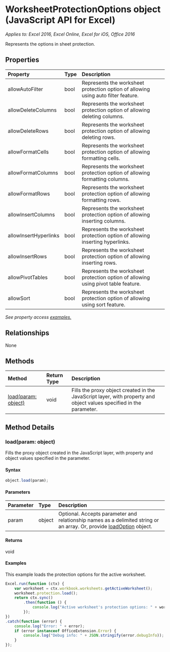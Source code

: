 # WorksheetProtectionOptions object (JavaScript API for Excel)

_Applies to: Excel 2016, Excel Online, Excel for iOS, Office 2016_

Represents the options in sheet protection.

## Properties

| Property	   | Type	|Description
|:---------------|:--------|:----------|
|allowAutoFilter|bool|Represents the worksheet protection option of allowing using auto filter feature.|
|allowDeleteColumns|bool|Represents the worksheet protection option of allowing deleting columns.|
|allowDeleteRows|bool|Represents the worksheet protection option of allowing deleting rows.|
|allowFormatCells|bool|Represents the worksheet protection option of allowing formatting cells.|
|allowFormatColumns|bool|Represents the worksheet protection option of allowing formatting columns.|
|allowFormatRows|bool|Represents the worksheet protection option of allowing formatting rows.|
|allowInsertColumns|bool|Represents the worksheet protection option of allowing inserting columns.|
|allowInsertHyperlinks|bool|Represents the worksheet protection option of allowing inserting hyperlinks.|
|allowInsertRows|bool|Represents the worksheet protection option of allowing inserting rows.|
|allowPivotTables|bool|Represents the worksheet protection option of allowing using pivot table feature.|
|allowSort|bool|Represents the worksheet protection option of allowing using sort feature.|

_See property access [examples.](#property-access-examples)_

## Relationships
None


## Methods

| Method		   | Return Type	|Description|
|:---------------|:--------|:----------|
|[load(param: object)](#loadparam-object)|void|Fills the proxy object created in the JavaScript layer, with property and object values specified in the parameter.|

## Method Details


### load(param: object)
Fills the proxy object created in the JavaScript layer, with property and object values specified in the parameter.

#### Syntax
```js
object.load(param);
```

#### Parameters
| Parameter	   | Type	|Description|
|:---------------|:--------|:----------|
|param|object|Optional. Accepts parameter and relationship names as a delimited string or an array. Or, provide [loadOption](loadoption.md) object.|

#### Returns
void

#### Examples
This example loads the protection options for the active worksheet.
```js
Excel.run(function (ctx) {
    var worksheet = ctx.workbook.worksheets.getActiveWorksheet();
    worksheet.protection.load();            
    return ctx.sync()
        .then(function () {
            console.log("Active worksheet's protection options: " + worksheet.protection.options);
        });
})
.catch(function (error) {
    console.log("Error: " + error);
    if (error instanceof OfficeExtension.Error) {
        console.log("Debug info: " + JSON.stringify(error.debugInfo));
    }
});
```
